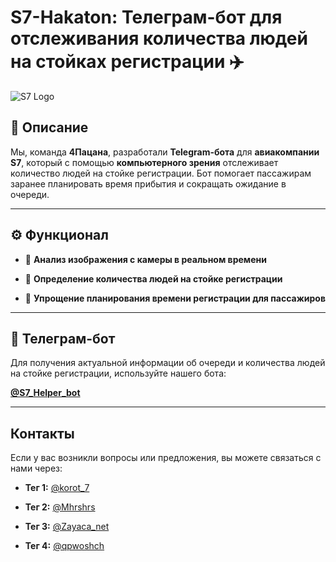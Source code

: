 # S7-Hakaton: Телеграм-бот для отслеживания количества людей на стойках регистрации ✈️

![S7 Logo](https://turproezdka.ru/wp-content/uploads/2018/09/ris.-1-logotip-kompanii.jpg)

## 📌 Описание

Мы, команда **4Пацана**, разработали **Telegram-бота** для **авиакомпании S7**, который с помощью **компьютерного зрения** отслеживает количество людей на стойке регистрации. Бот помогает пассажирам заранее планировать время прибытия и сокращать ожидание в очереди.

---

## ⚙️ Функционал

- 📸 **Анализ изображения с камеры в реальном времени**

- 🤖 **Определение количества людей на стойке регистрации**

- 🚀 **Упрощение планирования времени регистрации для пассажиров**

---

## 🤖 Телеграм-бот

Для получения актуальной информации об очереди и количества людей на стойке регистрации, используйте нашего бота:

[**@S7_Helper_bot**](https://t.me/S7_Helper_bot)

---

## Контакты

Если у вас возникли вопросы или предложения, вы можете связаться с нами через:

- **Тег 1:** [@korot_7](https://t.me/korot_7)
  
- **Тег 2:** [@Mhrshrs](https://t.me/Mhrshrs)
  
- **Тег 3:** [@Zayaca_net](https://t.me/Zayaca_net)
  
- **Тег 4:** [@qpwoshch](https://t.me/qpwoshch)
  
